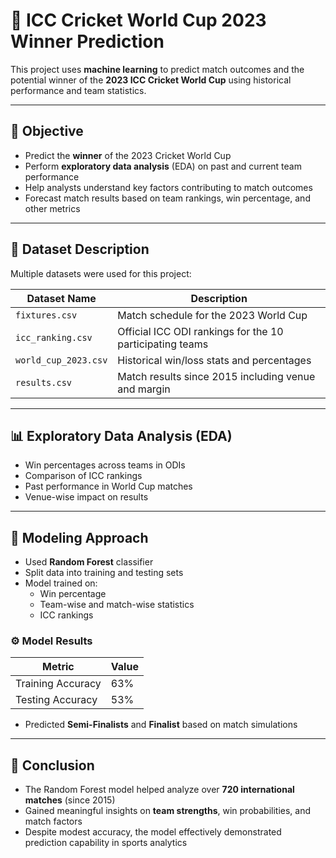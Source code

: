 # 🏏 ICC Cricket World Cup 2023 Winner Prediction

This project uses **machine learning** to predict match outcomes and the potential winner of the **2023 ICC Cricket World Cup** using historical performance and team statistics.

---

## 🎯 Objective

- Predict the **winner** of the 2023 Cricket World Cup
- Perform **exploratory data analysis** (EDA) on past and current team performance
- Help analysts understand key factors contributing to match outcomes
- Forecast match results based on team rankings, win percentage, and other metrics

---

## 📂 Dataset Description

Multiple datasets were used for this project:

| Dataset Name       | Description |
|--------------------|-------------|
| `fixtures.csv`     | Match schedule for the 2023 World Cup |
| `icc_ranking.csv`  | Official ICC ODI rankings for the 10 participating teams |
| `world_cup_2023.csv` | Historical win/loss stats and percentages |
| `results.csv`      | Match results since 2015 including venue and margin |

---

## 📊 Exploratory Data Analysis (EDA)

- Win percentages across teams in ODIs
- Comparison of ICC rankings
- Past performance in World Cup matches
- Venue-wise impact on results

---

## 🧠 Modeling Approach

- Used **Random Forest** classifier
- Split data into training and testing sets
- Model trained on:
  - Win percentage
  - Team-wise and match-wise statistics
  - ICC rankings

### ⚙️ Model Results

| Metric     | Value     |
|------------|-----------|
| Training Accuracy | 63% |
| Testing Accuracy  | 53% |

- Predicted **Semi-Finalists** and **Finalist** based on match simulations

---

## 🏁 Conclusion

- The Random Forest model helped analyze over **720 international matches** (since 2015)
- Gained meaningful insights on **team strengths**, win probabilities, and match factors
- Despite modest accuracy, the model effectively demonstrated prediction capability in sports analytics
